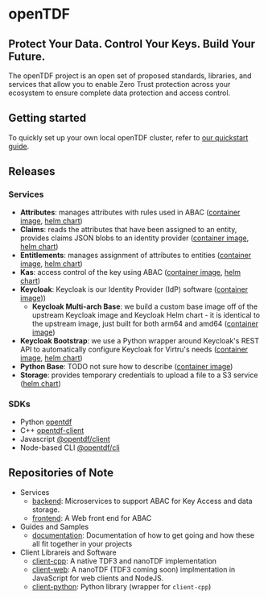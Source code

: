 # openTDF

## Protect Your Data. Control Your Keys. Build Your Future.

The openTDF project is
an open set of proposed standards, libraries, and services
that allow you to enable Zero Trust protection
across your ecosystem
to ensure complete data protection
and access control.

## Getting started

To quickly set up your own local openTDF cluster, refer to
[our quickstart guide](https://github.com/opentdf/documentation/tree/main/quickstart).

## Releases
### Services
  * **Attributes**: manages attributes with rules used in ABAC ([container image](https://github.com/opentdf/backend/pkgs/container/attributes), [helm chart](https://github.com/opentdf/backend/pkgs/container/charts%2Fattributes))
  * **Claims**: reads the attributes that have been assigned to an entity, provides claims JSON blobs to an identity provider ([container image](https://github.com/opentdf/backend/pkgs/container/claims), [helm chart](https://github.com/opentdf/backend/pkgs/container/charts%2Fclaims))
  * **Entitlements**: manages assignment of attributes to entities ([container image](https://github.com/opentdf/backend/pkgs/container/entitlements), [helm chart](https://github.com/opentdf/backend/pkgs/container/charts%2Fentitlements))
  * **Kas**: access control of the key using ABAC ([container image](https://github.com/opentdf/backend/pkgs/container/kas), [helm chart](https://github.com/opentdf/backend/pkgs/container/charts%2Fkas))
  * **Keycloak**: Keycloak is our Identity Provider (IdP) software ([container image](https://github.com/opentdf/backend/pkgs/container/keycloak)))
    * **Keycloak Multi-arch Base**: we build a custom base image off of the upstream Keycloak image and Keycloak Helm chart - it is identical to the upstream image, just built for both arm64 and amd64 ([container image](https://github.com/opentdf/backend/pkgs/container/keycloak-multiarch-base))
  * **Keycloak Bootstrap**: we use a Python wrapper around Keycloak's REST API to automatically configure Keycloak for Virtru's needs ([container image](https://github.com/opentdf/backend/pkgs/container/keycloak-bootstrap), [helm chart](https://github.com/opentdf/backend/pkgs/container/charts%2Fkeycloak-bootstrap))
  * **Python Base**: TODO not sure how to describe ([container image](https://github.com/opentdf/backend/pkgs/container/python-base))
  * **Storage**: provides temporary credentials to upload a file to a S3 service ([helm chart](https://github.com/opentdf/backend/pkgs/container/charts%2Fstorage))

### SDKs
  * Python [opentdf](https://pypi.org/project/opentdf/)
  * C++ [opentdf-client](https://conan.io/center/opentdf-client)
  * Javascript [@opentdf/client](https://github.com/opentdf/client-web/packages/1152758)
  * Node-based CLI [@opentdf/cli](https://github.com/opentdf/client-web/packages/1158071)


## Repositories of Note

* Services
  * [backend](https://github.com/opentdf/backend): Microservices to support ABAC for Key Access and data storage.
  * [frontend](https://github.com/opentdf/frontend): A Web front end for ABAC
* Guides and Samples
  * [documentation](https://github.com/opentdf/documentation): Documentation of how to get going and how these all fit together in your projects
* Client Librareis and Software
  * [client-cpp](https://github.com/opentdf/): A native TDF3 and nanoTDF implementation
  * [client-web](https://github.com/opentdf/): A nanoTDF (TDF3 coming soon) implmentation in JavaScript for web clients and NodeJS.
  * [client-python](https://github.com/opentdf/): Python library (wrapper for `client-cpp`)
